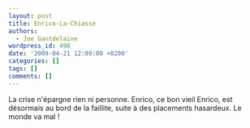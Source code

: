 ```yaml
---
layout: post
title: Enrico-La-Chiasse
authors:
  - Joe Gantdelaine
wordpress_id: 498
date: '2009-04-21 12:09:00 +0200'
categories: []
tags: []
comments: []
---
```

La crise n'épargne rien ni personne. Enrico, ce bon vieil Enrico, est désormais au bord de la faillite, suite à des placements hasardeux. Le monde va mal !
